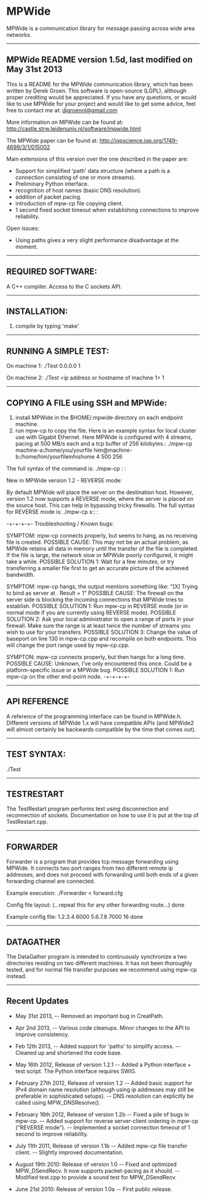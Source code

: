 MPWide
=======

MPWide is a communication library for message passing across wide area networks.

------------------
MPWide README
version 1.5d, last modified on May 31st 2013
------------------

This is a README for the MPWide communication library, which has been written by Derek Groen.
This software is open-source (LGPL), although proper crediting would be appreciated. If you have
any questions, or would like to use MPWide for your project and would like to get some advice,
feel free to contact me at:
djgroennl@gmail.com

More information on MPWide can be found at:
  http://castle.strw.leidenuniv.nl/software/mpwide.html

The MPWide paper can be found at:
  http://iopscience.iop.org/1749-4699/3/1/015002

Main extensions of this version over the one described in the paper are:
- Support for simplified 'path' data structure (where a path is a connection
  consisting of one or more streams).
- Preliminary Python interface.
- recognition of host names (basic DNS resolution).
- addition of packet pacing.
- introduction of mpw-cp file copying client.
- 1 second fixed socket timeout when establishing connections to improve
  reliability.

Open issues:
- Using paths gives a very slight performance disadvantage at the moment.

------------------
REQUIRED SOFTWARE:
------------------
A C++ compiler.
Access to the C sockets API.

------------------
INSTALLATION:
------------------
1. compile by typing 'make'

------------------
RUNNING A SIMPLE TEST:
------------------
On machine 1:
./Test 0.0.0.0 1

On machine 2:
./Test <ip address or hostname of machine 1> 1

------------------
COPYING A FILE using SSH and MPWide:
------------------
1. install MPWide in the $HOME/.mpwide directory on each endpoint machine.
2. run mpw-cp to copy the file. Here is an example syntax for local cluster use with Gigabit Ethernet. Here MPWide is configured with 4 streams, pacing at 500 MB/s each and a tcp buffer of 256 kilobytes.:
  ./mpw-cp machine-a:/home/you/yourfile him@machine-b:/home/him/yourfileinhishome 4 500 256

The full syntax of the command is:
./mpw-cp <source host>:<source file or dir> <destination host>:<destination file or dir> <number of streams> <pacing rate in MB> <tcp buffer in kB>

New in MPWide version 1.2 - REVERSE mode:

By default MPWide will place the server on the destination host. However, version 1.2 now supports a REVERSE mode, where the server is placed on the source host. This can help in bypassing tricky firewalls.
The full syntax for REVERSE mode is:
./mpw-cp s:<source host>:<source file or dir> <destination host>:<destination file or dir> <number of streams> <pacing rate in MB> <tcp buffer in kB>

-+-+-+-+-
Troubleshooting / Known bugs:

SYMPTOM: mpw-cp connects properly, but seems to hang, as no receiving file is created.
POSSIBLE CAUSE: This may not be an actual problem, as MPWide retains all data in memory until the transfer of the file is
completed. If the file is large, the network slow or MPWide poorly configured, it might take a while.
POSSIBLE SOLUTION 1: Wait for a few minutes, or try transferring a smaller file first to get an accurate picture of the achieved bandwidth.

SYMPTOM: mpw-cp hangs, the output mentions something like:
"[X] Trying to bind as server at <Y>. Result = 1"
POSSIBLE CAUSE: The firewall on the server side is blocking the incoming connections that MPWide tries to establish.
POSSIBLE SOLUTION 1: Run mpw-cp in REVERSE mode (or in normal mode if you are currently using REVERSE mode).
POSSIBLE SOLUTION 2: Ask your local administrator to open a range of ports in your firewall. Make sure the range is at least twice the number of streams you wish to use for your transfers.
POSSIBLE SOLUTION 3: Change the value of baseport on line 130 in mpw-cp.cpp and recompile on both endpoints. This will change the port range used by mpw-cp.cpp.

SYMPTON: mpw-cp connects properly, but then hangs for a long time.
POSSIBLE CAUSE: Unknown, I've only encountered this once. Could be a platform-specific issue or a MPWide bug.
POSSIBLE SOLUTION 1: Run mpw-cp on the other end-point node.
-+-+-+-+-

------------------
API REFERENCE
------------------
A reference of the programming interface can be found in MPWide.h. Different
versions of MPWide 1.x will have compatible APIs (and MPWide2 will almost
certainly be backwards compatible by the time that comes out).

------------------
TEST SYNTAX:
------------------
./Test <ip address of other end-node> <number of parallel streams>

------------------
TESTRESTART
------------------
The TestRestart program performs test using disconnection and reconnection of
sockets. Documentation on how to use it is put at the top of TestRestart.cpp.

------------------
FORWARDER
------------------
Forwarder is a program that provides tcp message forwarding using MPWide. It
connects two port ranges from two different remote ip addresses, and does not
proceed with forwarding until both ends of a given forwarding channel are
connected.

Example execution:
./Forwarder < forward.cfg

Config file layout:
<address1 ip address>
<address1 baseport>
<address2 ip address>
<address2 baseport>
<number of streams>
(...repeat this for any other forwarding route...)
done

Example config file:
1.2.3.4
6000
5.6.7.8
7000
16
done

------------------
DATAGATHER
------------------

The DataGather program is intended to continuously synchronize a two directories residing on
two different machines. It has not been thoroughly tested, and for normal file transfer
purposes we recommend using mpw-cp instead.

------------------
Recent Updates
------------------

* May 31st 2013,
-- Removed an important bug in CreatPath.

* Apr 2nd 2013,
-- Various code cleanups. Minor changes to the API to improve consistency.

* Feb 12th 2013,
-- Added support for 'paths' to simplify access.
-- Cleaned up and shortened the code base.

* May 16th 2012, Release of version 1.2.1
-- Added a Python interface + test script. The Python interface requires SWIG.

* February 27th 2012, Release of version 1.2
-- Added basic support for IPv4 domain name resolution (although using ip addresses
   may still be preferable in sophisticated setups).
-- DNS resolution can explicitly be called using MPW_DNSResolve().

* February 16th 2012, Release of version 1.2b
-- Fixed a pile of bugs in mpw-cp.
-- Added support for reverse server-client ordering in mpw-cp ("REVERSE mode").
-- Implemented a socket connection timeout of 1 second to improve reliability.

* July 11th 2011, Release of version 1.1b
-- Added mpw-cp file transfer client.
-- Slightly improved documentation.

* August 19th 2010: Release of version 1.0
-- Fixed and optimized MPW_DSendRecv. It now supports packet-pacing as it should.
-- Modified test.cpp to provide a sound test for MPW_DSendRecv.

* June 21st 2010: Release of version 1.0a
-- First public release.
